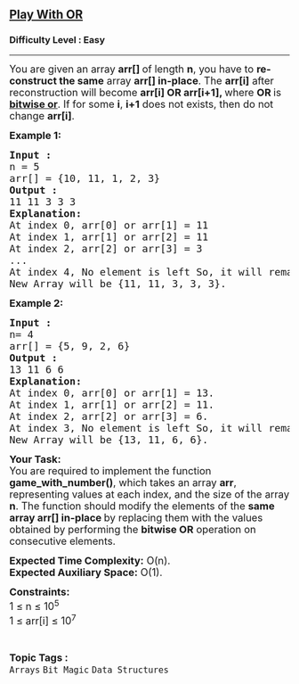 <h2><a href="https://www.geeksforgeeks.org/problems/play-with-or5515/0">Play With OR</a></h2><h3>Difficulty Level : Easy</h3><hr><div class="problems_problem_content__Xm_eO"><p><span style="font-size: 18px;">You are given an array <strong>arr[] </strong>of length <strong>n</strong>, you have to <strong>re-construct the same</strong> array <strong>arr[] in-place</strong>. The <strong>arr[i]</strong> after reconstruction will become <strong>arr[i] OR arr[i+1], </strong>where <strong>OR </strong>is <a href="https://www.geeksforgeeks.org/bitwise-operators-in-c-cpp/" target="_blank" rel="noopener"><strong>bitwise or</strong></a>. If for some <strong>i</strong>, <strong>i+1</strong> does not exists, then do not change <strong>arr[i]</strong>.</span></p>
<p><span style="font-size: 18px;"><strong>Example 1:</strong></span></p>
<pre><span style="font-size: 18px;"><strong>Input :<br></strong>n = 5<br>arr[] = {10, 11, 1, 2, 3}
<strong>Output :</strong><br>11 11 3 3 3
<strong>Explanation:</strong>
At index 0, arr[0] or arr[1] = 11
At index 1, arr[1] or arr[2] = 11
At index 2, arr[2] or arr[3] = 3
...
At index 4, No element is left So, it will remain as it is.
New Array will be {11, 11, 3, 3, 3}.</span></pre>
<p><span style="font-size: 18px;"><strong>Example 2:</strong></span></p>
<pre><span style="font-size: 18px;"><strong>Input :<br></strong>n= 4<br>arr[] = {5, 9, 2, 6} <strong>
Output :</strong><br>13 11 6 6<br><strong>Explanation:<br></strong></span><span style="font-size: 18px;">At index 0, arr[0] or arr[1] = 13.<br>At index 1, arr[1] or arr[2] = 11.<br>At index 2, arr[2] or arr[3] = 6.<br>At index 3, No element is left So, it will remain as it is.<br>New Array will be {13, 11, 6, 6}.</span></pre>
<p><span style="font-size: 18px;"><strong style="font-size: 18px;">Your Task:</strong><br><span style="font-size: 18px;">You are required to implement the function <strong>game_with_number()</strong>, which takes an array <strong>arr</strong>, representing values at each index, and the size of the array <strong>n</strong>. The function should modify the elements of the <strong>same array arr[] in-place </strong>by replacing them with the values obtained by performing the <strong>bitwise OR</strong> operation on consecutive elements.</span><br></span></p>
<p><span style="font-size: 18px;"><strong>Expected Time Complexity:</strong> O(n).<br><strong>Expected Auxiliary Space:</strong>&nbsp;O(1).</span></p>
<p><span style="font-size: 18px;"><strong>Constraints:<br></strong></span><span style="font-size: 18px;">1 ≤ n ≤ 10<sup>5</sup><br>1 ≤ arr[i] ≤ 10<sup>7</sup></span></p></div><br><p><span style=font-size:18px><strong>Topic Tags : </strong><br><code>Arrays</code>&nbsp;<code>Bit Magic</code>&nbsp;<code>Data Structures</code>&nbsp;